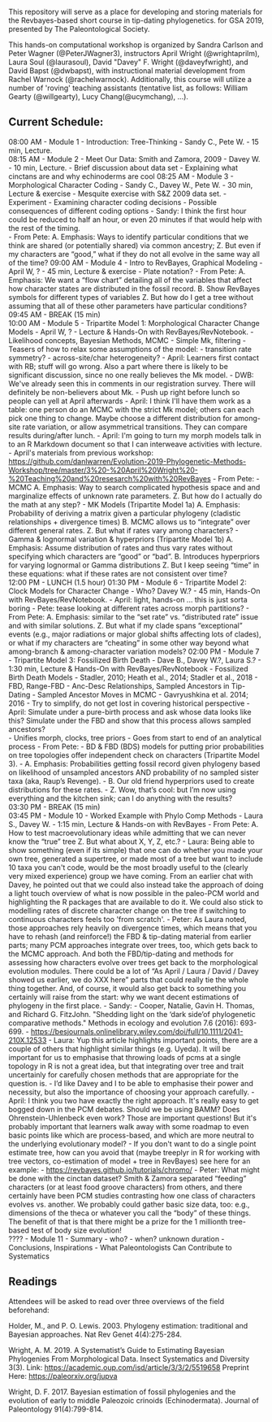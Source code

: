This repository will serve as a place for developing and storing materials for the Revbayes-based short course in tip-dating phylogenetics. for GSA 2019, presented by The Paleontological Society.

This hands-on computational workshop is organized by Sandra Carlson and Peter Wagner (@PeterJWagner3), instructors April Wright (@wrightaprilm), Laura Soul (@laurasoul), David "Davey" F. Wright (@daveyfwright), and David Bapst (@dwbapst), with instructional material development from Rachel Warnock (@rachelwarnock). Additionally, this course will utilize a number of 'roving' teaching assistants (tentative list, as follows: William Gearty (@willgearty), Lucy Chang(@ucymchang), ...).

## Current Schedule:

08:00 AM - Module 1 - Introduction: Tree-Thinking
	- Sandy C., Pete W.
	- 15 min, Lecture.	
08:15 AM - Module 2 - Meet Our Data: Smith and Zamora, 2009
	- Davey W.
	- 10 min, Lecture.
	- Brief discussion about data set
	- Explaining what cinctans are and why echinoderms are cool
08:25 AM - Module 3 - Morphological Character Coding
	- Sandy C., Davey W., Pete W.
	- 30 min, Lecture & exercise
	- Mesquite exercise with S&Z 2009 data set.
	- Experiment - Examining character coding decisions
	- Possible consequences of different coding options
	- Sandy: I think the first hour could be reduced to half an hour, or even 20 minutes if that would help with the rest of the timing.	
	- From Pete:
		A. Emphasis: Ways to identify particular conditions that we think are shared (or potentially shared) via common ancestry;
		Z. But even if my characters are “good,” what if they do not all evolve in the same way all of the time?
09:00 AM - Module 4 - Intro to RevBayes, Graphical Modeling
	- April W, ?
	- 45 min, Lecture & exercise
	- Plate notation?
	- From Pete:
		A. Emphasis: We want a “flow chart” detailing all of the variables that affect how character states are distributed in the fossil record.
		B. Show RevBayes symbols for different types of variables
		Z. But how do I get a tree without assuming that all of these other parameters have particular conditions?
09:45 AM - BREAK (15 min)	
10:00 AM - Module 5 - Tripartite Model 1: Morphological Character Change Models 
	- April W, ?
	- Lecture & Hands-On with RevBayes/RevNotebook.	
	- Likelihood concepts, Bayesian Methods, MCMC
	- Simple Mk, filtering
	- Teasers of how to relax some assumptions of the model:
		- transition rate symmetry?
		- across-site/char heterogeneity?
	- April: Learners first contact with RB; stuff will go wrong. Also a part where there is likely to be significant discussion, since no one really believes the Mk model. 
		- DWB: We've already seen this in comments in our registration survey. There will definitely be non-believers about Mk.
	- Push up right before lunch so people can yell at April afterwards
	- April: I think I'll have them work as a table: one person do an MCMC with the strict Mk model; others can each pick one thing to change. Maybe choose a different distribution for among-site rate variation, or allow asymmetrical transitions. They can compare results during/after lunch.
	- April: I'm going to turn my morph models talk in to an R Markdown document so that I can interweave activities with lecture.
	- April's materials from previous workshop: 		https://github.com/danlwarren/Evolution-2019-Phylogenetic-Methods-Workshop/tree/master/3%20-%20April%20Wright%20-%20Teaching%20and%20resesarch%20with%20RevBayes
	- From Pete:
		- MCMC
			A. Emphasis: Way to search complicated hypothesis space and and marginalize effects of unknown rate parameters.
			Z. But how do I actually do the math at any step?
		- MK Models (Tripartite Model 1a)
			A. Emphasis: Probability of deriving a matrix given a particular phylogeny (cladistic relationships + divergence times)
			B.  MCMC allows us to “integrate” over different general rates.
			Z. But what if rates vary among characters?
		- Gamma & lognormal variation & hyperpriors (Tripartite Model 1b)
			A. Emphasis: Assume distribution of rates and thus vary rates without specifying which characters are “good” or “bad”.
			B. Introduces  hyperpriors for varying lognormal or Gamma distributions 
			Z. But I keep seeing “time” in these equations: what if these rates are not consistent over time?	
12:00 PM - LUNCH (1.5 hour)
01:30 PM - Module 6 - Tripartite Model 2: Clock Models for Character Change
	- Who? Davey W.?
	- 45 min, Hands-On with RevBayes/RevNotebook.
	- April: light, hands-on ... this is just sorta boring
	- Pete: tease looking at different rates across morph partitions?
	- From Pete:
		A. Emphasis: similar to the “set rate” vs. “distributed rate” issue and with similar solutions.
		Z. But what if my clade spans “exceptional” events (e.g., major radiations or major global shifts affecting lots of clades), or what if my characters are “cheating” in some other way beyond what among-branch & among-character variation models?	
02:00 PM - Module 7 - Tripartite Model 3: Fossilized Birth Death
	- Dave B., Davey W.?, Laura S.?
	- 1:30 min, Lecture & Hands-On with RevBayes/RevNotebook
	- Fossilized Birth Death Models 
		- Stadler, 2010; Heath et al., 2014; Stadler et al., 2018
		- FBD, Range-FBD
	- Anc-Desc Relationships, Sampled Ancestors in Tip-Dating
		- Sampled Ancestor Moves in MCMC
		- Gavryushkina et al. 2014; 2016
	- Try to simplify, do not get lost in covering historical perspective
		- April: Simulate under a pure-birth process and ask whose data looks like this? Simulate under the FBD and show that this process allows sampled ancestors? 	
	- Unifies morph, clocks, tree priors
	- Goes from start to end of an analytical process
	- From Pete:
		- BD & FBD (BDS) models for putting prior probabilities on tree topologies offer independent check on characters (Tripartite Model 3).
		- A. Emphasis: Probabilities getting fossil record given phylogeny based on likelihood of unsampled ancestors AND probability of no sampled sister taxa (aka, Raup’s Revenge).
		- B. Our old friend hyperpriors used to create distributions for these rates.
		- Z. Wow, that’s cool: but I’m now using everything and the kitchen sink; can I do anything with the results?	
03:30 PM - BREAK (15 min)	
03:45 PM - Module 10 - Worked Example with Phylo Comp Methods
	- Laura S., Davey W.
	- 1:15 min, Lecture & Hands-on with RevBayes
	- From Pete:
		A. How to test macroevolutionary ideas while admitting that we can never know the “true” tree
		Z. But what about X, Y, Z, etc.?
	- Laura: Being able to show something (even if its simple) that one can do whether you made your own tree, generated a supertree, or made most of a tree but want to include 10 taxa you can't code, would be the most broadly useful to the (clearly very mixed experience) group we have coming. From an earlier chat with Davey, he pointed out that we could also instead take the approach of doing a light touch overview of what is now possible in the paleo-PCM world and highlighting the R packages that are available to do it. We could also stick to modelling rates of discrete character change on the tree if switching to continuous characters feels too 'from scratch'.
	- Peter: As Laura noted, those approaches rely heavily on divergence times, which means that you have to rehash (and reinforce!) the FBD & tip-dating material from earlier parts; many PCM approaches integrate over trees, too, which gets back to the MCMC approach.  And both the FBD/tip-dating and methods for assessing how characters evolve over trees get back to the morphological evolution modules.  There could be a lot of “As April / Laura / David / Davey showed us earlier, we do XXX here” parts that could really tie the whole thing together.  And, of course, it would also get back to something you certainly will raise from the start: why we want decent estimations of phylogeny in the first place.
	- Sandy: 
		- Cooper, Natalie, Gavin H. Thomas, and Richard G. FitzJohn. "Shedding light on the ‘dark side’of phylogenetic comparative methods." Methods in ecology and evolution 7.6 (2016): 693-699.
		- https://besjournals.onlinelibrary.wiley.com/doi/full/10.1111/2041-210X.12533
	- Laura: Yup this article highlights important points, there are a couple of others that highlight similar things (e.g. Uyeda). It will be important for us to emphasise that throwing loads of pcms at a single topology in R is not a great idea, but that integrating over tree and trait uncertainly for carefully chosen methods that are appropriate for the question is. 
	- I’d like Davey and I to be able to emphasise their power and necessity, but also the importance of choosing your approach carefully. 
	- April: I think you two have exactly the right approach. It's really easy to get bogged down in the PCM debates. Should we be using BAMM? Does Ohrenstein-Uhlenbeck even work? Those are important questions! But it's probably important that learners walk away with some roadmap to even basic points like which are process-based, and which are more neutral to the underlying evolutionary model? 
		- If you don't want to do a single point estimate tree, how can you avoid that (maybe treeplyr in R for working with tree vectors, co-estimation of  model + tree in RevBayes) see here for an example: 
		- https://revbayes.github.io/tutorials/chromo/ 
	- Peter: What might be done with the cinctan dataset?  Smith & Zamora separated “feeding” characters (or at least food groove characters) from others, and there certainly have been PCM studies contrasting how one class of characters evolves vs. another.  We probably could gather basic size data, too: e.g., dimensions of the theca or whatever you call the “body” of these things.  The benefit of that is that there might be a prize for the 1 millionth tree-based test of body size evolution!  
???? - Module 11 - Summary 
	- who?
	- when? unknown duration
	- Conclusions, Inspirations
	- What Paleontologists Can Contribute to Systematics
	
## Readings

Attendees will be asked to read over three overviews of the field beforehand:

Holder, M., and P. O. Lewis. 2003. Phylogeny estimation: traditional and Bayesian approaches. Nat Rev Genet 4(4):275-284.

Wright, A. M. 2019. A Systematist’s Guide to Estimating Bayesian Phylogenies From Morphological Data. Insect Systematics and Diversity 3(3).
	Link: https://academic.oup.com/isd/article/3/3/2/5519658
	Preprint Here: https://paleorxiv.org/jupva

Wright, D. F. 2017. Bayesian estimation of fossil phylogenies and the evolution of early to middle Paleozoic crinoids (Echinodermata). Journal of Paleontology 91(4):799-814.


